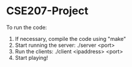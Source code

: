 # CSE207-Project

To run the code:
1) If necessary, compile the code using "make"
2) Start running the server: ./server \<port>
3) Run the clients: ./client \<ipaddress> \<port>
4) Start playing!
